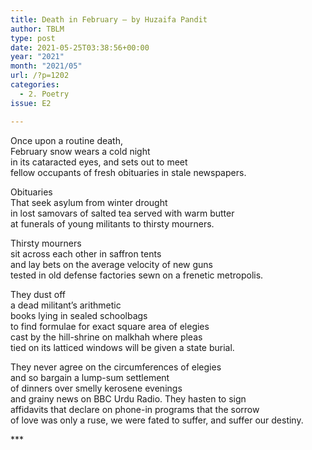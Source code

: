 ```yaml
---
title: Death in February – by Huzaifa Pandit
author: TBLM
type: post
date: 2021-05-25T03:38:56+00:00
year: "2021"
month: "2021/05"
url: /?p=1202
categories:
  - 2. Poetry
issue: E2

---
```

Once upon a routine death,  
February snow wears a cold night  
in its cataracted eyes, and sets out to meet  
fellow occupants of fresh obituaries in stale newspapers.

Obituaries  
That seek asylum from winter drought  
in lost samovars of salted tea served with warm butter  
at funerals of young militants to thirsty mourners.

Thirsty mourners  
sit across each other in saffron tents  
and lay bets on the average velocity of new guns  
tested in old defense factories sewn on a frenetic metropolis.

They dust off  
a dead militant’s arithmetic  
books lying in sealed schoolbags  
to find formulae for exact square area of elegies  
cast by the hill-shrine on malkhah where pleas  
tied on its latticed windows will be given a state burial.

They never agree on the circumferences of elegies  
and so bargain a lump-sum settlement  
of dinners over smelly kerosene evenings  
and grainy news on BBC Urdu Radio. They hasten to sign  
affidavits that declare on phone-in programs that the sorrow  
of love was only a ruse, we were fated to suffer, and suffer our destiny.

\***

